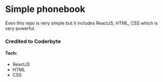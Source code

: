 # Simple phonebook

Even this repo is very simple but it includes ReactJS, HTML, CSS which is very powerful.

### Credited to Coderbyte

#### Tech:
- ReactJS
- HTML
- CSS
